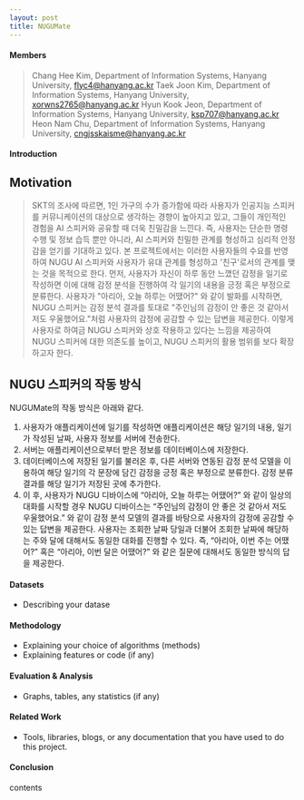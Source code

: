 ```yaml
---
layout: post
title: NUGUMate
---
```


#### Members

> Chang Hee Kim, Department of Information Systems, Hanyang University, flyc4@hanyang.ac.kr
> Taek Joon Kim, Department of Information Systems, Hanyang University, xorwns2765@hanyang.ac.kr
> Hyun Kook Jeon, Department of Information Systems, Hanyang University, ksp707@hanyang.ac.kr
> Heon Nam Chu, Department of Information Systems, Hanyang University, cngjsskaisme@hanyang.ac.kr

#### Introduction

## Motivation

> SKT의 조사에 따르면, 1인 가구의 수가 증가함에 따라 사용자가 인공지능 스피커를 커뮤니케이션의 대상으로 생각하는 경향이 높아지고 있고, 그들이 개인적인 경험을 AI 스피커와 공유할 때 더욱 친밀감을 느낀다. 즉, 사용자는 단순한 명령 수행 및 정보 습득 뿐만 아니라, AI 스피커와 친밀한 관계를 형성하고 심리적 안정감을 얻기를 기대하고 있다. 
> 본 프로젝트에서는 이러한 사용자들의 수요를 반영하여 NUGU AI 스피커와 사용자가 유대 관계를 형성하고 '친구'로서의 관계를 맺는 것을 목적으로 한다. 먼저, 사용자가 자신이 하루 동안 느꼈던 감정을 일기로 작성하면 이에 대해 감정 분석을 진행하여 각 일기의 내용을 긍정 혹은 부정으로 분류한다. 사용자가 "아리아, 오늘 하루는 어땠어?" 와 같이 발화를 시작하면, NUGU 스피커는 감정 분석 결과를 토대로 "주인님의 감정이 안 좋은 것 같아서 저도 우울했어요."처럼 사용자의 감정에 공감할 수 있는 답변을 제공한다. 이렇게 사용자로 하여금 NUGU 스피커와 상호 작용하고 있다는 느낌을 제공하여 NUGU 스피커에 대한 의존도를 높이고, NUGU 스피커의 활용 범위를 보다 확장하고자 한다.
 
## NUGU 스피커의 작동 방식

 NUGUMate의 작동 방식은 아래와 같다. 
 1. 사용자가 애플리케이션에 일기를 작성하면 애플리케이션은 해당 일기의 내용, 일기가 작성된 날짜, 사용자 정보를 서버에 전송한다. 
 2. 서버는 애플리케이션으로부터 받은 정보를 데이터베이스에 저장한다. 
 3. 데이터베이스에 저장된 일기를 불러온 후, 다른 서버와 연동된 감정 분석 모델을 이용하여 해당 일기의 각 문장에 담긴 감정을 긍정 혹은 부정으로 분류한다. 감정 분류 결과를 해당 일기가 저장된 곳에 추가한다. 
 4. 이 후, 사용자가 NUGU 디바이스에 “아리아, 오늘 하루는 어땠어?” 와 같이 일상의 대화를 시작할 경우 NUGU 디바이스는 “주인님의 감정이 안 좋은 것 같아서 저도 우울했어요.” 와 같이 감정 분석 모델의 결과를 바탕으로 사용자의 감정에 공감할 수 있는 답변을 제공한다. 사용자는 조회한 날짜 당일과 더불어 조회한 날짜에 해당하는 주와 달에 대해서도 동일한 대화를 진행할 수 있다. 즉, “아리아, 이번 주는 어땠어?” 혹은 “아리아, 이번 달은 어땠어?” 와 같은 질문에 대해서도 동일한 방식의 답을 제공한다.

#### Datasets

- Describing your datase

#### Methodology

- Explaining your choice of algorithms (methods)
- Explaining features or code (if any)

#### Evaluation & Analysis

- Graphs, tables, any statistics (if any)

#### Related Work

- Tools, libraries, blogs, or any documentation that you have used to do this project.

#### Conclusion

contents
